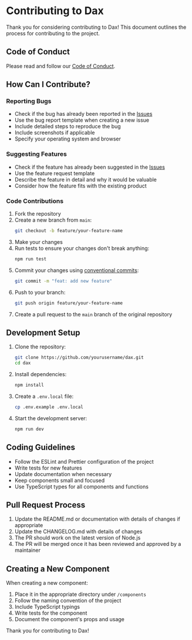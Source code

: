 # Contributing to Dax

Thank you for considering contributing to Dax! This document outlines the process for contributing to the project.

## Code of Conduct

Please read and follow our [Code of Conduct](CODE_OF_CONDUCT.md).

## How Can I Contribute?

### Reporting Bugs

- Check if the bug has already been reported in the [Issues](https://github.com/yourusername/dax/issues)
- Use the bug report template when creating a new issue
- Include detailed steps to reproduce the bug
- Include screenshots if applicable
- Specify your operating system and browser

### Suggesting Features

- Check if the feature has already been suggested in the [Issues](https://github.com/yourusername/dax/issues)
- Use the feature request template
- Describe the feature in detail and why it would be valuable
- Consider how the feature fits with the existing product

### Code Contributions

1. Fork the repository
2. Create a new branch from `main`:
   ```bash
   git checkout -b feature/your-feature-name
   ```
3. Make your changes
4. Run tests to ensure your changes don't break anything:
   ```bash
   npm run test
   ```
5. Commit your changes using [conventional commits](https://www.conventionalcommits.org/):
   ```bash
   git commit -m "feat: add new feature"
   ```
6. Push to your branch:
   ```bash
   git push origin feature/your-feature-name
   ```
7. Create a pull request to the `main` branch of the original repository

## Development Setup

1. Clone the repository:
   ```bash
   git clone https://github.com/yourusername/dax.git
   cd dax
   ```

2. Install dependencies:
   ```bash
   npm install
   ```

3. Create a `.env.local` file:
   ```bash
   cp .env.example .env.local
   ```

4. Start the development server:
   ```bash
   npm run dev
   ```

## Coding Guidelines

- Follow the ESLint and Prettier configuration of the project
- Write tests for new features
- Update documentation when necessary
- Keep components small and focused
- Use TypeScript types for all components and functions

## Pull Request Process

1. Update the README.md or documentation with details of changes if appropriate
2. Update the CHANGELOG.md with details of changes
3. The PR should work on the latest version of Node.js
4. The PR will be merged once it has been reviewed and approved by a maintainer

## Creating a New Component

When creating a new component:

1. Place it in the appropriate directory under `/components`
2. Follow the naming convention of the project
3. Include TypeScript typings
4. Write tests for the component
5. Document the component's props and usage

Thank you for contributing to Dax! 